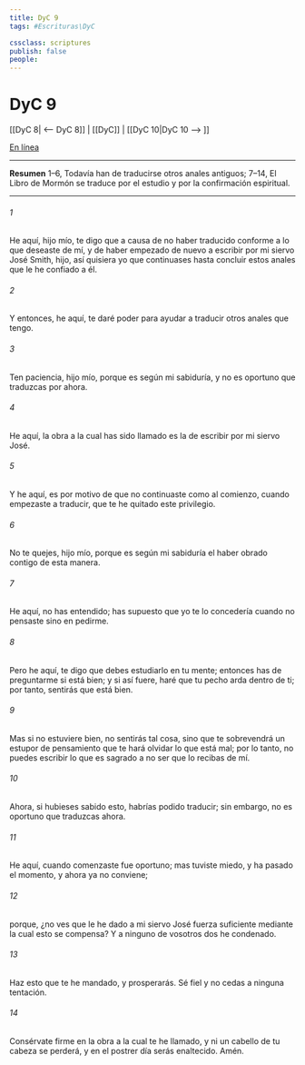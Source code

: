 ```yaml
---
title: DyC 9
tags: #Escrituras\DyC

cssclass: scriptures
publish: false
people:
---
```


# DyC 9
[[DyC 8| <-- DyC 8]] | [[DyC]] | [[DyC 10|DyC 10 --> ]]

[En línea](https://churchofjesuschrist.org/study/scriptures/dc-testament/dc/9?lang=spa)

---
__Resumen__
1–6, Todavía han de traducirse otros anales antiguos; 7–14, El Libro de Mormón se traduce por el estudio y por la confirmación espiritual.

---
###### 1 
He aquí, hijo mío, te digo que a causa de no haber traducido conforme a lo que deseaste de mí, y de haber empezado de nuevo a escribir por mi siervo José Smith, hijo, así quisiera yo que continuases hasta concluir estos anales que le he confiado a él.

###### 2 
Y entonces, he aquí, te daré poder para ayudar a traducir otros anales que tengo.

###### 3 
Ten paciencia, hijo mío, porque es según mi sabiduría, y no es oportuno que traduzcas por ahora.

###### 4 
He aquí, la obra a la cual has sido llamado es la de escribir por mi siervo José.

###### 5 
Y he aquí, es por motivo de que no continuaste como al comienzo, cuando empezaste a traducir, que te he quitado este privilegio.

###### 6 
No te quejes, hijo mío, porque es según mi sabiduría el haber obrado contigo de esta manera.

###### 7 
He aquí, no has entendido; has supuesto que yo te lo concedería cuando no pensaste sino en pedirme.

###### 8 
Pero he aquí, te digo que debes estudiarlo en tu mente; entonces has de preguntarme si está bien; y si así fuere, haré que tu pecho arda dentro de ti; por tanto, sentirás que está bien.

###### 9 
Mas si no estuviere bien, no sentirás tal cosa, sino que te sobrevendrá un estupor de pensamiento que te hará olvidar lo que está mal; por lo tanto, no puedes escribir lo que es sagrado a no ser que lo recibas de mí.

###### 10 
Ahora, si hubieses sabido esto, habrías podido traducir; sin embargo, no es oportuno que traduzcas ahora.

###### 11 
He aquí, cuando comenzaste fue oportuno; mas tuviste miedo, y ha pasado el momento, y ahora ya no conviene;

###### 12 
porque, ¿no ves que le he dado a mi siervo José fuerza suficiente mediante la cual esto se compensa? Y a ninguno de vosotros dos he condenado.

###### 13 
Haz esto que te he mandado, y prosperarás. Sé fiel y no cedas a ninguna tentación.

###### 14 
Consérvate firme en la obra a la cual te he llamado, y ni un cabello de tu cabeza se perderá, y en el postrer día serás enaltecido. Amén.

